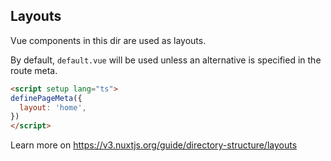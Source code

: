 ## Layouts

Vue components in this dir are used as layouts.

By default, `default.vue` will be used unless an alternative is specified in the route meta.

```html
<script setup lang="ts">
definePageMeta({
  layout: 'home',
})
</script>
```

Learn more on https://v3.nuxtjs.org/guide/directory-structure/layouts
